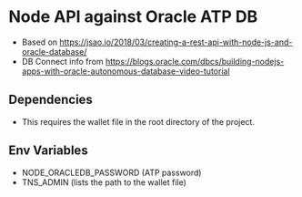 # Node API against Oracle ATP DB

- Based on https://jsao.io/2018/03/creating-a-rest-api-with-node-js-and-oracle-database/
- DB Connect info from https://blogs.oracle.com/dbcs/building-nodejs-apps-with-oracle-autonomous-database-video-tutorial

## Dependencies

- This requires the wallet file in the root directory of the project.

## Env Variables

- NODE_ORACLEDB_PASSWORD (ATP password)
- TNS_ADMIN (lists the path to the wallet file)
